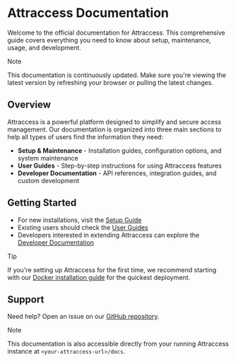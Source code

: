 # Attraccess Documentation

Welcome to the official documentation for Attraccess. This comprehensive guide covers everything you need to know about setup, maintenance, usage, and development.

> [!NOTE]
> This documentation is continuously updated. Make sure you're viewing the latest version by refreshing your browser or pulling the latest changes.

## Overview

Attraccess is a powerful platform designed to simplify and secure access management. Our documentation is organized into three main sections to help all types of users find the information they need:

- **Setup & Maintenance** - Installation guides, configuration options, and system maintenance
- **User Guides** - Step-by-step instructions for using Attraccess features
- **Developer Documentation** - API references, integration guides, and custom development

## Getting Started

- For new installations, visit the [Setup Guide](setup/installation.md)
- Existing users should check the [User Guides](user/getting-started.md)
- Developers interested in extending Attraccess can explore the [Developer Documentation](developer/get-started.md)

> [!TIP]
> If you're setting up Attraccess for the first time, we recommend starting with our [Docker installation guide](setup/docker.md) for the quickest deployment.

## Support

Need help? Open an issue on our [GitHub repository](https://github.com/Attraccess/Attraccess).

> [!NOTE]
> This documentation is also accessible directly from your running Attraccess instance at `<your-attraccess-url>/docs`.
